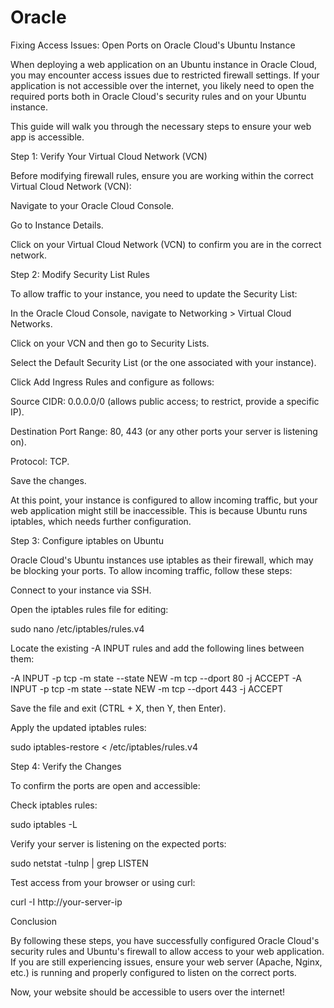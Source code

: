 # Oracle
Fixing Access Issues: Open Ports on Oracle Cloud's Ubuntu Instance

When deploying a web application on an Ubuntu instance in Oracle Cloud, you may encounter access issues due to restricted firewall settings. If your application is not accessible over the internet, you likely need to open the required ports both in Oracle Cloud's security rules and on your Ubuntu instance.

This guide will walk you through the necessary steps to ensure your web app is accessible.

Step 1: Verify Your Virtual Cloud Network (VCN)

Before modifying firewall rules, ensure you are working within the correct Virtual Cloud Network (VCN):

Navigate to your Oracle Cloud Console.

Go to Instance Details.

Click on your Virtual Cloud Network (VCN) to confirm you are in the correct network.

Step 2: Modify Security List Rules

To allow traffic to your instance, you need to update the Security List:

In the Oracle Cloud Console, navigate to Networking > Virtual Cloud Networks.

Click on your VCN and then go to Security Lists.

Select the Default Security List (or the one associated with your instance).

Click Add Ingress Rules and configure as follows:

Source CIDR: 0.0.0.0/0 (allows public access; to restrict, provide a specific IP).

Destination Port Range: 80, 443 (or any other ports your server is listening on).

Protocol: TCP.

Save the changes.

At this point, your instance is configured to allow incoming traffic, but your web application might still be inaccessible. This is because Ubuntu runs iptables, which needs further configuration.

Step 3: Configure iptables on Ubuntu

Oracle Cloud's Ubuntu instances use iptables as their firewall, which may be blocking your ports. To allow incoming traffic, follow these steps:

Connect to your instance via SSH.

Open the iptables rules file for editing:

sudo nano /etc/iptables/rules.v4

Locate the existing -A INPUT rules and add the following lines between them:

-A INPUT -p tcp -m state --state NEW -m tcp --dport 80 -j ACCEPT
-A INPUT -p tcp -m state --state NEW -m tcp --dport 443 -j ACCEPT

Save the file and exit (CTRL + X, then Y, then Enter).

Apply the updated iptables rules:

sudo iptables-restore < /etc/iptables/rules.v4

Step 4: Verify the Changes

To confirm the ports are open and accessible:

Check iptables rules:

sudo iptables -L

Verify your server is listening on the expected ports:

sudo netstat -tulnp | grep LISTEN

Test access from your browser or using curl:

curl -I http://your-server-ip

Conclusion

By following these steps, you have successfully configured Oracle Cloud's security rules and Ubuntu's firewall to allow access to your web application. If you are still experiencing issues, ensure your web server (Apache, Nginx, etc.) is running and properly configured to listen on the correct ports.

Now, your website should be accessible to users over the internet!
